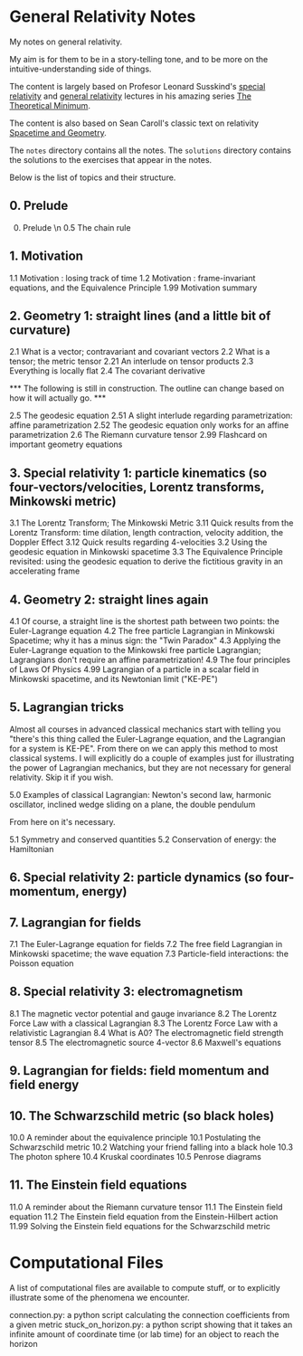 # General Relativity Notes
My notes on general relativity. 

My aim is for them to be in a story-telling tone, and to be more on the intuitive-understanding side of things.

The content is largely based on Profesor Leonard Susskind's [special relativity](https://www.youtube.com/watch?v=toGH5BdgRZ4&list=PLD9DDFBDC338226CA) and [general relativity](https://www.youtube.com/watch?v=SwhOffh0kEE&list=PLpGHT1n4-mAvcXwzOIz3dHnGZaQP1LEib) lectures in his amazing series [The Theoretical Minimum](https://theoreticalminimum.com/).

The content is also based on Sean Caroll's classic text on relativity [Spacetime and Geometry](https://www.amazon.ca/Spacetime-Geometry-Introduction-General-Relativity/dp/1108488390/ref=sr_1_1?crid=1B0MHN7C97QAH&keywords=spacetime+and+geometry+an+introduction+to+general+relativity&qid=1636895964&s=books&sprefix=spacetime+and+%2Cstripbooks%2C161&sr=1-1).

The `notes` directory contains all the notes. The `solutions` directory contains the solutions to the exercises that appear in the notes.

Below is the list of topics and their structure.

## 0. Prelude
0. Prelude \n
0.5 The chain rule

## 1. Motivation
1.1 Motivation : losing track of time
1.2 Motivation : frame-invariant equations, and the Equivalence Principle
1.99 Motivation summary


## 2. Geometry 1: straight lines (and a little bit of curvature)
2.1 What is a vector; contravariant and covariant vectors
2.2 What is a tensor; the metric tensor
	2.21 An interlude on tensor products
2.3 Everything is locally flat
2.4 The covariant derivative

*** The following is still in construction. The outline can change based on how it will actually go. ***
    
2.5 The geodesic equation
	2.51 A slight interlude regarding parametrization: affine parametrization
	2.52 The geodesic equation only works for an affine parametrization
2.6 The Riemann curvature tensor
2.99 Flashcard on important geometry equations


## 3. Special relativity 1: particle kinematics (so four-vectors/velocities, Lorentz transforms, Minkowski metric)
3.1 The Lorentz Transform; The Minkowski Metric
	3.11 Quick results from the Lorentz Transform: time dilation, length contraction, velocity addition, the Doppler Effect
    3.12 Quick results regarding 4-velocities
3.2 Using the geodesic equation in Minkowski spacetime
3.3 The Equivalence Principle revisited: using the geodesic equation to derive the fictitious gravity in an accelerating frame


## 4. Geometry 2: straight lines again
4.1 Of course, a straight line is the shortest path between two points: the Euler-Lagrange equation
4.2 The free particle Lagrangian in Minkowski Spacetime; why it has a minus sign: the "Twin Paradox"
4.3 Applying the Euler-Lagrange equation to the Minkowski free particle Lagrangian; Lagrangians don't require an affine parametrization!
4.9 The four principles of Laws Of Physics
4.99 Lagrangian of a particle in a scalar field in Minkowski spacetime, and its Newtonian limit ("KE-PE")


## 5. Lagrangian tricks

Almost all courses in advanced classical mechanics start with telling you "there's this thing called the Euler-Lagrange equation, and the Lagrangian for a system is KE-PE". From there on we can apply this method to most classical systems. I will explicitly do a couple of examples just for illustrating the power of Lagrangian mechanics, but they are not necessary for general relativity. Skip it if you wish. 

5.0 Examples of classical Lagrangian: Newton's second law, harmonic oscillator, inclined wedge sliding on a plane, the double pendulum

From here on it's necessary. 

5.1 Symmetry and conserved quantities
5.2 Conservation of energy: the Hamiltonian


## 6. Special relativity 2: particle dynamics (so four-momentum, energy)




## 7. Lagrangian for fields
7.1 The Euler-Lagrange equation for fields
7.2 The free field Lagrangian in Minkowski spacetime; the wave equation
7.3 Particle-field interactions: the Poisson equation


## 8. Special relativity 3: electromagnetism
8.1 The magnetic vector potential and gauge invariance
8.2 The Lorentz Force Law with a classical Lagrangian
8.3 The Lorentz Force Law with a relativistic Lagrangian
8.4 What is A0? The electromagnetic field strength tensor
8.5 The electromagnetic source 4-vector
8.6 Maxwell's equations


## 9. Lagrangian for fields: field momentum and field energy 


## 10. The Schwarzschild metric (so black holes)
10.0 A reminder about the equivalence principle
10.1 Postulating the Schwarzschild metric
10.2 Watching your friend falling into a black hole
10.3 The photon sphere
10.4 Kruskal coordinates
10.5 Penrose diagrams


## 11. The Einstein field equations
11.0 A reminder about the Riemann curvature tensor
11.1 The Einstein field equation
11.2 The Einstein field equation from the Einstein-Hilbert action
11.99 Solving the Einstein field equations for the Schwarzschild metric



# Computational Files
A list of computational files are available to compute stuff, or to explicitly illustrate some of the phenomena we encounter.

connection.py: a python script calculating the connection coefficients from a given metric
stuck_on_horizon.py: a python script showing that it takes an infinite amount of coordinate time (or lab time) for an object to reach the horizon
